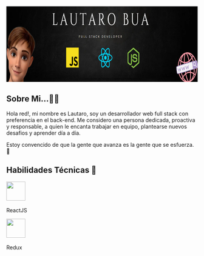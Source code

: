<p align="right">
  <img height="200" src="./assets/yo.PNG" />
</p>

## Sobre Mi...🙋‍♂️​
Hola red!, mi nombre es Lautaro, soy un desarrollador web full stack con preferencia en el back-end. Me considero una persona dedicada, proactiva y responsable, a quien le encanta trabajar en equipo, plantearse nuevos desafios y aprender día a día.

Estoy convencido de que la gente que avanza es la gente que se esfuerza. 💪​

## Habilidades Técnicas ​💼​
<div>
<img height="50" width="50" src="https://cdn-icons-png.flaticon.com/512/1260/1260667.png"/>

<p>ReactJS</p>
</div>

<div>
<img height="50" width="50" src="https://cdn.icon-icons.com/icons2/2415/PNG/512/redux_original_logo_icon_146365.png"/>

<p>Redux</p>
</div>




